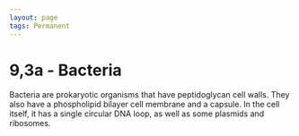 ```yaml
---
layout: page
tags: Permanent 
---
```


# 9,3a - Bacteria

Bacteria are prokaryotic organisms that have peptidoglycan cell walls. They also have a phospholipid bilayer cell membrane and a capsule. In the cell itself, it has a single circular DNA loop, as well as some plasmids and ribosomes.
